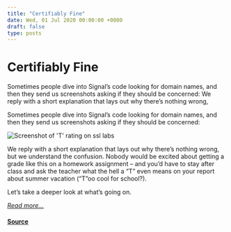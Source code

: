 ```yaml
---
title: "Certifiably Fine"
date: Wed, 01 Jul 2020 00:00:00 +0000
draft: false
type: posts
---
```

# Certifiably Fine





 Sometimes people dive into Signal’s code looking for domain names, and then they send us screenshots asking if they should be concerned: We reply with a short explanation that lays out why there’s nothing wrong,

Sometimes people dive into Signal’s code looking for domain names, and then they send us screenshots asking if they should be concerned:

![Screenshot of 'T' rating on ssl labs](/blog/images/ssllabs-screenshot.png)

We reply with a short explanation that lays out why there’s nothing wrong, but we understand the confusion. Nobody would be excited about getting a grade like this on a homework assignment – and you’d have to stay after class and ask the teacher what the hell a “T” even means on your report about summer vacation (“T”oo cool for school?).

Let’s take a deeper look at what’s going on.

[_Read more..._](https://signal.org/blog/certifiably-fine/)

#### [Source](https://signal.org/blog/certifiably-fine/)

